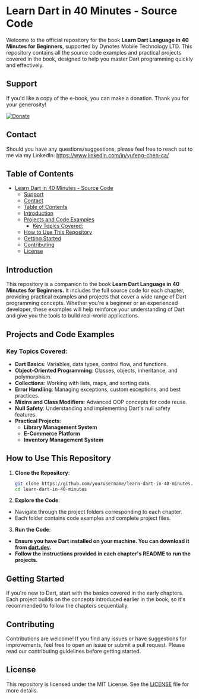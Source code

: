 # Learn Dart in 40 Minutes - Source Code

Welcome to the official repository for the book **Learn Dart Language in 40 Minutes for Beginners**, supported by Dynotes Mobile Technology LTD. This repository contains all the source code examples and practical projects covered in the book, designed to help you master Dart programming quickly and effectively.

## Support

If you'd like a copy of the e-book, you can make a donation. Thank you for your generosity!

[![Donate](https://www.paypalobjects.com/en_US/i/btn/btn_donateCC_LG.gif)](https://www.paypal.com/donate/?hosted_button_id=4UYTZDTVXGJZ2)

## Contact

Should you have any questions/suggestions, please feel free to reach out to me via my LinkedIn: https://www.linkedin.com/in/yufeng-chen-ca/


## Table of Contents

- [Learn Dart in 40 Minutes - Source Code](#learn-dart-in-40-minutes---source-code)
	- [Support](#support)
	- [Contact](#contact)
	- [Table of Contents](#table-of-contents)
	- [Introduction](#introduction)
	- [Projects and Code Examples](#projects-and-code-examples)
		- [Key Topics Covered:](#key-topics-covered)
	- [How to Use This Repository](#how-to-use-this-repository)
	- [Getting Started](#getting-started)
	- [Contributing](#contributing)
	- [License](#license)

## Introduction

This repository is a companion to the book **Learn Dart Language in 40 Minutes for Beginners.** It includes the full source code for each chapter, providing practical examples and projects that cover a wide range of Dart programming concepts. Whether you're a beginner or an experienced developer, these examples will help reinforce your understanding of Dart and give you the tools to build real-world applications.

## Projects and Code Examples

### Key Topics Covered:
- **Dart Basics**: Variables, data types, control flow, and functions.
- **Object-Oriented Programming**: Classes, objects, inheritance, and polymorphism.
- **Collections**: Working with lists, maps, and sorting data.
- **Error Handling**: Managing exceptions, custom exceptions, and best practices.
- **Mixins and Class Modifiers**: Advanced OOP concepts for code reuse.
- **Null Safety**: Understanding and implementing Dart's null safety features.
- **Practical Projects**:
  - **Library Management System**
  - **E-Commerce Platform**
  - **Inventory Management System**

## How to Use This Repository

1. **Clone the Repository**:
   ```bash
   git clone https://github.com/yourusername/learn-dart-in-40-minutes.git
   cd learn-dart-in-40-minutes

2. **Explore the Code**:

- Navigate through the project folders corresponding to each chapter.
- Each folder contains code examples and complete project files.

3. **Run the Code**:

- **Ensure you have Dart installed on your machine. You can download it from [dart.dev](https://dart.dev).**
- **Follow the instructions provided in each chapter's README to run the projects.**

## Getting Started

If you're new to Dart, start with the basics covered in the early chapters. Each project builds on the concepts introduced earlier in the book, so it's recommended to follow the chapters sequentially.

## Contributing

Contributions are welcome! If you find any issues or have suggestions for improvements, feel free to open an issue or submit a pull request. Please read our contributing guidelines before getting started.

## License

This repository is licensed under the MIT License. See the [LICENSE](LICENSE) file for more details.


